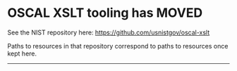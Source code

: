 # OSCAL XSLT tooling has MOVED

See the NIST repository here: https://github.com/usnistgov/oscal-xslt

Paths to resources in that repository correspond to paths to resources once kept here.

-----